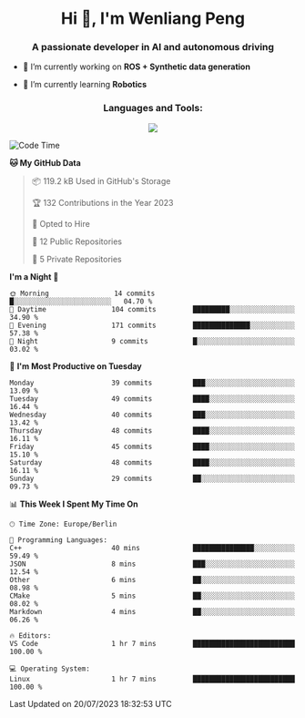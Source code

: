 <h1 align="center">Hi 👋, I'm Wenliang Peng</h1>
<h3 align="center">A passionate developer in AI and autonomous driving</h3>

- 🔭 I’m currently working on **ROS + Synthetic data generation**

- 🌱 I’m currently learning **Robotics**

<!-- <h3 align="left">Connect with me:</h3> -->
<!-- <p align="left">
</p> -->

<h3 align="center">Languages and Tools:</h3>
<p align="center">
  <a href="https://skillicons.dev">
    <img src="https://skillicons.dev/icons?i=cpp,ros,docker,azure,git,linux,py,pytorch,cmake,githubactions,powershell,md&perline=6" />
  </a>
</p>


<!-- <p><img align="center" src="https://github-readme-stats.vercel.app/api/top-langs?username=bpwl0121&show_icons=true&locale=en&layout=compact" alt="bpwl0121" /></p> -->

<!-- <p><img align="center" src="https://github-readme-streak-stats.herokuapp.com/?user=bpwl0121&" alt="bpwl0121" /></p> -->

<!--START_SECTION:waka-->
![Code Time](http://img.shields.io/badge/Code%20Time-111%20hrs%207%20mins-blue)

**🐱 My GitHub Data** 

> 📦 119.2 kB Used in GitHub's Storage 
 > 
> 🏆 132 Contributions in the Year 2023
 > 
> 💼 Opted to Hire
 > 
> 📜 12 Public Repositories 
 > 
> 🔑 5 Private Repositories 
 > 
**I'm a Night 🦉** 

```text
🌞 Morning                14 commits          █░░░░░░░░░░░░░░░░░░░░░░░░   04.70 % 
🌆 Daytime                104 commits         █████████░░░░░░░░░░░░░░░░   34.90 % 
🌃 Evening                171 commits         ██████████████░░░░░░░░░░░   57.38 % 
🌙 Night                  9 commits           █░░░░░░░░░░░░░░░░░░░░░░░░   03.02 % 
```
📅 **I'm Most Productive on Tuesday** 

```text
Monday                   39 commits          ███░░░░░░░░░░░░░░░░░░░░░░   13.09 % 
Tuesday                  49 commits          ████░░░░░░░░░░░░░░░░░░░░░   16.44 % 
Wednesday                40 commits          ███░░░░░░░░░░░░░░░░░░░░░░   13.42 % 
Thursday                 48 commits          ████░░░░░░░░░░░░░░░░░░░░░   16.11 % 
Friday                   45 commits          ████░░░░░░░░░░░░░░░░░░░░░   15.10 % 
Saturday                 48 commits          ████░░░░░░░░░░░░░░░░░░░░░   16.11 % 
Sunday                   29 commits          ██░░░░░░░░░░░░░░░░░░░░░░░   09.73 % 
```


📊 **This Week I Spent My Time On** 

```text
🕑︎ Time Zone: Europe/Berlin

💬 Programming Languages: 
C++                      40 mins             ███████████████░░░░░░░░░░   59.49 % 
JSON                     8 mins              ███░░░░░░░░░░░░░░░░░░░░░░   12.54 % 
Other                    6 mins              ██░░░░░░░░░░░░░░░░░░░░░░░   08.98 % 
CMake                    5 mins              ██░░░░░░░░░░░░░░░░░░░░░░░   08.02 % 
Markdown                 4 mins              ██░░░░░░░░░░░░░░░░░░░░░░░   06.26 % 

🔥 Editors: 
VS Code                  1 hr 7 mins         █████████████████████████   100.00 % 

💻 Operating System: 
Linux                    1 hr 7 mins         █████████████████████████   100.00 % 
```


 Last Updated on 20/07/2023 18:32:53 UTC
<!--END_SECTION:waka-->
